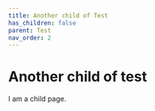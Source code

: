 ```yaml
---
title: Another child of Test
has_children: false
parent: Test
nav_order: 2
---
```


# Another child of test

I am a child page.

